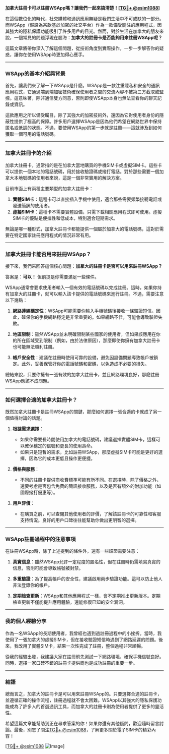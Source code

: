 **加拿大註冊卡可以註冊WSApp嗎？讓我們一起來搞清楚！[[TG💪+ @esim1088](https://t.me/s/esim1088)]**

在這個數位化的時代，社交媒體和通訊應用無疑是我們生活中不可或缺的一部分。而WSApp（假設為某款基於加密的社交平台）作為一款備受關注的應用程式，因其強大的隱私保護功能吸引了許多用戶的目光。然而，對於生活在加拿大的朋友來說，一個常見的問題浮現在腦海：**加拿大的註冊卡是否能夠用來註冊WSApp呢？**

這篇文章將帶你深入了解這個問題，從技術角度到實際操作，一步一步解答你的疑惑，讓你在使用WSApp時更加得心應手。

---

### WSApp的基本介紹與背景

首先，讓我們來了解一下WSApp是什麼。WSApp是一款注重隱私和安全的通訊應用程式，它通過端到端加密技術確保使用者之間的交流內容不被第三方截取或監控。這意味著，除非通信雙方同意，否則即使WSApp本身也無法查看你的聊天記錄或資訊。

這款應用之所以備受矚目，除了其強大的加密技術外，還因為它對使用者身份的隱蔽性提供了極高的保障。許多用戶選擇WSApp是因為他們希望在網路世界中保持匿名或低調的狀態。不過，要使用WSApp的第一步就是註冊——這就涉及到如何獲取一個可用的電話號碼。

---

### 加拿大註冊卡的介紹

加拿大註冊卡，通常指的是在加拿大當地購買的手機SIM卡或虛擬SIM卡。這些卡可以提供一個本地的電話號碼，用於接收驗證碼或撥打電話。對於那些需要一個加拿大本地號碼的使用者來說，這是一個非常實用的解決方案。

目前市面上有兩種主要類型的加拿大註冊卡：

1. **實體SIM卡**：這種卡可以直接插入手機中使用，適合那些需要頻繁接聽電話或發送簡訊的使用者。
2. **虛擬SIM卡**：這種卡不需要實體設備，只需下載相關應用程式即可使用。虛擬SIM卡的優點是便攜性和低成本，特別適合短期需求。

無論是哪一種形式，加拿大註冊卡都能提供一個屬於加拿大的電話號碼，這對於需要在特定國家註冊應用程式的情況非常有用。

---

### 加拿大註冊卡能否用來註冊WSApp？

接下來，我們來回答這個核心問題：**加拿大的註冊卡是否可以用來註冊WSApp？**

答案是：**可以！** 但前提是你需要滿足一些條件。

WSApp通常會要求使用者輸入一個有效的電話號碼以完成註冊。這時，如果你持有加拿大的註冊卡，就可以輸入該卡提供的電話號碼來進行註冊。不過，需要注意以下幾點：

1. **網路連線穩定性**：WSApp可能需要你輸入手機號碼後接收一條驗證短信。因此，確保你的手機網路穩定是非常重要的。如果網路不佳，可能會導致驗證失敗。

2. **地區限制**：雖然WSApp並未明確限制某些國家的使用者，但如果該應用在你的所在區域受到限制（例如，由於法律原因），那麼即使你擁有加拿大註冊卡也可能無法順利註冊。

3. **帳戶安全性**：建議在註冊時使用可靠的設備，避免因設備問題導致帳戶被鎖定。此外，妥善保管好你的電話號碼和密碼，以免造成不必要的損失。

總結來說，只要你擁有一張有效的加拿大註冊卡，並且網路環境良好，那麼註冊WSApp應該不成問題。

---

### 如何選擇合適的加拿大註冊卡？

既然加拿大註冊卡是註冊WSApp的關鍵，那麼如何選擇一張合適的卡就成了另一個值得討論的話題。

1. **根據需求選擇**：
   - 如果你需要長時間使用加拿大的電話號碼，建議選擇實體SIM卡，這樣可以確保穩定的信號和更長的使用壽命。
   - 如果只是短暫的需求，比如註冊WSApp，那麼虛擬SIM卡可能是更好的選擇，因為它的成本更低且操作更便捷。

2. **價格與服務**：
   - 不同的註冊卡提供商收費標準可能有所不同。在選擇時，除了價格之外，還要考慮是否包含免費的簡訊接收服務，以及是否有額外的附加功能（如國際撥打優惠等）。

3. **用戶評價**：
   - 在購買之前，可以查閱其他使用者的評價，了解該註冊卡的可靠性和客服支持情況。良好的用戶口碑往往能幫助你做出更明智的選擇。

---

### WSApp註冊過程中的注意事項

在註冊WSApp時，除了上述提到的條件外，還有一些細節需要注意：

1. **真實信息**：雖然WSApp允許一定程度的匿名性，但在註冊時仍需填寫真實的信息，否則可能會導致帳號被封禁。

2. **多重驗證**：為了提高帳戶的安全性，建議啟用兩步驗證功能。這可以防止他人非法登錄你的帳戶。

3. **定期檢查更新**：WSApp和其他應用程式一樣，會不定期推出更新版本。定期檢查更新不僅能提升應用體驗，還能修復已知的安全漏洞。

---

### 我的個人經驗分享

作為一名WSApp的長期使用者，我曾經也遇到過註冊過程中的小挫折。當時，我使用了一張加拿大的虛擬SIM卡，但在接收驗證短信時遇到了網路延遲的問題。後來，我改用了實體SIM卡，結果一次性完成了註冊，整個過程非常順暢。

從我的經驗出發，我建議大家在註冊前先測試一下網路環境，確保手機信號良好。同時，選擇一家口碑不錯的註冊卡提供商也是成功註冊的重要一步。

---

### 結語

總而言之，加拿大的註冊卡是可以用來註冊WSApp的。只要選擇合適的註冊卡，並遵循正確的操作流程，註冊過程就不會太困難。WSApp以其強大的隱私保護功能成為了許多人的首選通訊工具，而加拿大的註冊卡則為使用者提供了更多的靈活性。

希望這篇文章能幫助到正在尋求答案的你！如果你還有其他疑問，歡迎隨時留言討論。最後，別忘了關注[TG💪+ @esim1088](https://t.me/s/esim1088)，了解更多關於電子SIM卡的精彩內容！

[[TG💪+ @esim1088](https://t.me/s/esim1088) ![Image](https://i.postimg.cc/4NQfJmqS/Snipaste-2025-05-13-00-14-12.png)]